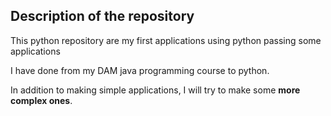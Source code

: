 ## Description of the repository ##

This python repository are my first applications using python passing some applications 

I have done from my DAM java programming course to python.

In addition to making simple applications, I will try to make some __more complex ones__.
